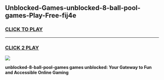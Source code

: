 
## Unblocked-Games-unblocked-8-ball-pool-games-Play-Free-fij4e
<h3>
<a href="https://premium76.site?title=unblocked-8-ball-pool-games&ref=22A">CLICK TO PLAY</a></h3>
<hr>

<h3>
<a href="https://premium76.site?title=unblocked-8-ball-pool-games&ref=22A">CLICK 2 PLAY</a>
  
</h3>

<a href="https://premium76.site?title=unblocked-8-ball-pool-games&ref=22A"><img src="https://clearcache.store/games.png"></a>


**unblocked-8-ball-pool-games games unblocked: Your Gateway to Fun and Accessible Online Gaming**
